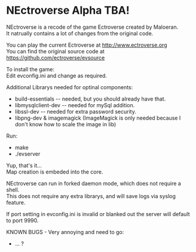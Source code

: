 NEctroverse Alpha TBA!
========

NEctroverse is a recode of the game Ectroverse created by Maloeran.<br>
It natrually contains a lot of changes from the original code.

You can play the current Ectroverse at http://www.ectroverse.org<br>
You can find the original source code at https://github.com/ectroverse/evsource


To install the game:<br>
Edit evconfig.ini and change as required.<br>

Additional Librarys needed for optinal components:
* build-essentials -- needed, but you should already have that.
* libmysqlclient-dev -- needed for mySql addition.
* libssl-dev -- needed for extra password security.
* libpng-dev & imagemagick (ImageMagick is only needed because I don't know how to scale the image in lib)

Run:
* make 
* ./evserver

Yup, that's it...<br>
Map creation is embeded into the core.

NEctroverse can run in forked daemon mode, which does not require a shell.<br>
This does not require any extra librarys, and will save logs via syslog feature.

If port setting in evconfig.ini is invalid or blanked out the server will default to port 9990.

KNOWN BUGS - Very annoying and need to go:
* ... ?
